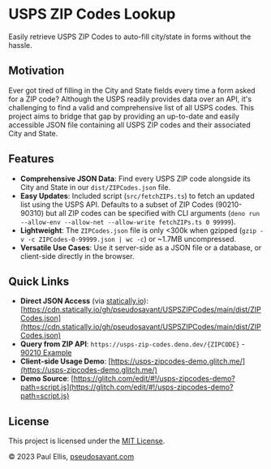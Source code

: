 # USPS ZIP Codes Lookup

Easily retrieve USPS ZIP Codes to auto-fill city/state in forms without the hassle.

## Motivation

Ever got tired of filling in the City and State fields every time a form asked for a ZIP code? Although the USPS readily provides data over an API, it's challenging to find a valid and comprehensive list of all USPS codes. This project aims to bridge that gap by providing an up-to-date and easily accessible JSON file containing all USPS ZIP codes and their associated City and State.

## Features

- **Comprehensive JSON Data**: Find every USPS ZIP code alongside its City and State in our `dist/ZIPCodes.json` file.
- **Easy Updates**: Included script (`src/fetchZIPs.ts`) to fetch an updated list using the USPS API. Defaults to a subset of ZIP Codes (90210-90310) but all ZIP codes can be specified with CLI arguments (`deno run --allow-env --allow-net --allow-write fetchZIPs.ts 0 99999`).
- **Lightweight**: The `ZIPCodes.json` file is only <300k  when gzipped (`gzip -v -c ZIPCodes-0-99999.json | wc -c`) or ~1.7MB uncompressed.
- **Versatile Use Cases**: Use it server-side as a JSON file or a database, or client-side directly in the browser.

## Quick Links

- **Direct JSON Access** (via [statically.io](https://statically.io/)): [https://cdn.statically.io/gh/pseudosavant/USPSZIPCodes/main/dist/ZIPCodes.json](https://cdn.statically.io/gh/pseudosavant/USPSZIPCodes/main/dist/ZIPCodes.json)
- **Query from ZIP API**: `https://usps-zip-codes.deno.dev/{ZIPCODE}` - [90210 Example](https://usps-zip-codes.deno.dev/90210)
- **Client-side Usage Demo**: [https://usps-zipcodes-demo.glitch.me/](https://usps-zipcodes-demo.glitch.me/)
- **Demo Source**: [https://glitch.com/edit/#!/usps-zipcodes-demo?path=script.js](https://glitch.com/edit/#!/usps-zipcodes-demo?path=script.js)

## License

This project is licensed under the [MIT License](https://opensource.org/license/MIT/).

© 2023 Paul Ellis, [pseudosavant.com](http://pseudosavant.com)

